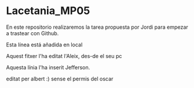 # Lacetania_MP05

En este repositorio realizaremos la tarea propuesta por Jordi para empezar a trastear con Github.

Esta línea está añadida en local


Aquest fitxer l'ha editat l'Aleix, des-de el seu pc


Aquesta línia l'ha inserit Jefferson.


editat per albert :) sense el permis del oscar

